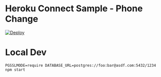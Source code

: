 # Heroku Connect Sample - Phone Change

[![Deploy](https://www.herokucdn.com/deploy/button.png)](https://heroku.com/deploy?template=https://github.com/samcfman/heroku-phone-change)

# Local Dev

    PGSSLMODE=require DATABASE_URL=postgres://foo:bar@asdf.com:5432/1234 npm start

